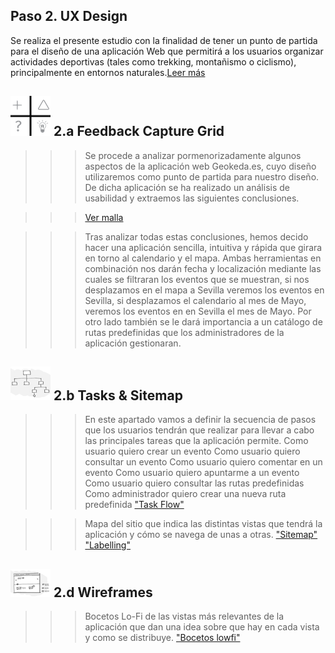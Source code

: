 ## Paso 2. UX Design  

Se realiza el presente estudio con la finalidad de tener un punto de partida para el diseño de una aplicación Web que permitirá a los usuarios organizar actividades deportivas (tales como trekking, montañismo o ciclismo), principalmente en entornos naturales.[Leer más](https://github.com/Josalmer/DIU3_Workers/blob/master/P2/introduccion.pdf)

![Método UX](../img/feedback-capture-grid.png) 2.a Feedback Capture Grid
----

>>> Se procede a analizar pormenorizadamente algunos aspectos de la aplicación web Geokeda.es, cuyo diseño utilizaremos como punto de partida para nuestro diseño. De dicha aplicación se ha realizado un análisis de usabilidad y extraemos las siguientes conclusiones.

>>> [Ver malla](https://github.com/Josalmer/DIU3_Workers/blob/master/P2/malla%20receptora%20de%20informacion.pdf)

>>> Tras analizar todas estas conclusiones, hemos decido hacer una aplicación sencilla, intuitiva y rápida que girara en torno al calendario y el mapa. 
>>>  Ambas herramientas en combinación nos darán fecha y localización mediante las cuales se filtraran los eventos que se muestran, si nos desplazamos en el mapa a Sevilla veremos los eventos en Sevilla, si desplazamos el calendario al mes de Mayo, veremos los eventos en en Sevilla el mes de Mayo. Por otro lado también se le dará importancia a un catálogo de rutas predefinidas que los administradores de la aplicación gestionaran.

![Método UX](../img/Sitemap.png) 2.b Tasks & Sitemap 
-----

>>> En este apartado vamos a definir la secuencia de pasos que los usuarios tendrán que realizar para llevar a cabo las principales tareas que la aplicación permite.
>>> Como usuario quiero crear un evento
>>> Como usuario quiero consultar un evento
>>> Como usuario quiero comentar en un evento
>>> Como usuario quiero apuntarme a un evento
>>> Como usuario quiero consultar las rutas predefinidas
>>> Como administrador quiero crear una nueva ruta predefinida
>>> ["Task Flow"](https://github.com/Josalmer/DIU3_Workers/blob/master/P2/task_flow.pdf)

>>> Mapa del sitio que indica las distintas vistas que tendrá la aplicación y cómo se navega de unas a otras.
>>> ["Sitemap"](https://github.com/Josalmer/DIU3_Workers/blob/master/P2/sitemap.pdf)
>>> ["Labelling"](https://github.com/Josalmer/DIU3_Workers/blob/master/P2/labelling.pdf)


![Método UX](../img/Wireframes.png) 2.d Wireframes
-----

>>> Bocetos Lo-Fi de las vistas más relevantes de la aplicación que dan una idea sobre que hay en cada vista y como se distribuye.
>>> ["Bocetos lowfi"](https://github.com/Josalmer/DIU3_Workers/blob/master/P2/bocetos.pdf)